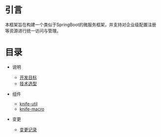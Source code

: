 # 引言

本框架旨在构建一个类似于SpringBoot的微服务框架，并支持对企业级配置注册等资源进行统一访问与管理。

# 目录


* 说明
    * [开发目标](goal.md)
    * [技术选型](lectotype.md)

* 组件
    * [knife-util](util.md)
    * [knife-macro](macro.md)

* 变更
    
    * [变更记录](changelog.md)
